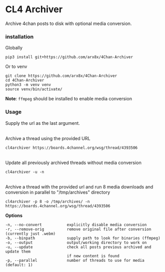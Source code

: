 # **CL4 Archiver**
Archive 4chan posts to disk with optional media conversion.

### **installation**

Globally
```
pip3 install git+https://github.com/arx8x/4Chan-Archiver
```

Or to venv

```
git clone https://github.com/arx8x/4Chan-Archiver
cd 4Chan-Archiver
python3 -m venv venv
source venv/bin/activate/
```

**Note**: `ffmpeg` should be installed to enable media conversion

### **Usage**

Supply the url as the last argument.    

&nbsp;    
Archive a thread using the provided URL    

`cl4archiver https://boards.4channel.org/wsg/thread/4393506`    
&nbsp;


Update all previously archived threads without media conversion

`cl4archiver -u -n`    
&nbsp; 

Archive a thread with the provided url and run 8 media downloads and conversion in parallel to "/tmp/archives" directory

`cl4archiver -p 8 -o /tmp/archives/ -n https://boards.4channel.org/wsg/thread/4393506`

**Options**
```
-n, --no-convert           explicitly disable media conversion  
-r, --remove-orig          remove original file after conversion (currently just .webm)  
-b, --binpath              supply path to look for binaries (ffmpeg)
-o, --output               output/working directory to work on
-u, --update               check all posts previous archived and update them
                           if new content is found
-p, --parallel             number of threads to use for media (default: 1)

```

